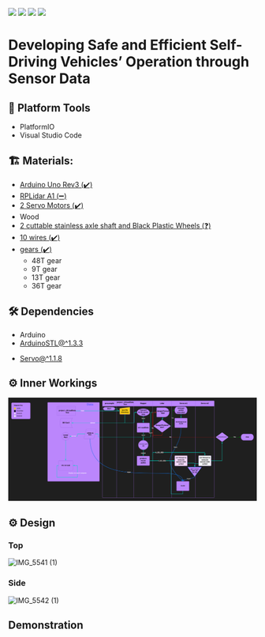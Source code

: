 <img width = "150px" src = "https://img.shields.io/github/repo-size/ISEF-7/project_v4?label=Project%20Size&logo=google%20drive"> <img width = "110px" src = "https://img.shields.io/github/languages/count/ISEF-7/project_v4?logo=C%2B%2B&logoColor=blue"> <img width = "110px" src = "https://img.shields.io/github/languages/top/ISEF-7/project_v4?label=C%2B%2B&logo=c%2B%2B&logoColor=blue">
<img width = "100px" src = "https://img.shields.io/github/issues/ISEF-7/project_v4">
# Developing Safe and Efficient Self-Driving Vehicles’ Operation through Sensor Data

## 🚉 Platform Tools
- PlatformIO 
- Visual Studio Code
## 🏗️ Materials:
- [Arduino Uno Rev3 (✔️)](https://www.amazon.com/Arduino-A000066-ARDUINO-UNO-R3/dp/B008GRTSV6/ref=sr_1_1_sspa?crid=18DWQZCT5ALLQ&keywords=arduino+uno&qid=1671903939&sprefix=arduino+uno%2Caps%2C101&sr=8-1-spons&psc=1&smid=AA57DDZKZUZDLspLa=ZW5jcnlwdGVkUXVhbGlmaWVyPUEzMFNYRUxOUVUwU0FMJmVuY3J5cHRlZElkPUEwNzMyNDUzREcxREZJMEw3OUNNJmVuY3J5cHRlZEFkSWQ9QTA5NDYzMzdOV0RGVklGUERMS1Emd2lkZ2V0TmFtZT1zcF9hdGYmYWN0aW9uPWNsaWNrUmVkaXJlY3QmZG9Ob3RMb2dDbGljaz10cnVl)
- [RPLidar A1 (➖)](https://www.amazon.com/youyeetoo-Scanning-Obstacle-Avoidance-Navigation/dp/B0923RYT8V/ref=sr_1_1?crid=2HJT0FBYUZPEE&keywords=rplidar+a1+arduino&qid=1672168854&sprefix=rplidar+a1+arduino%2Caps%2C96&sr=8-1)
- [2 Servo Motors (✔️)](https://www.amazon.com/Micro-Servos-Helicopter-Airplane-Controls/dp/B07MLR1498/ref=sr_1_2_sspa?crid=33Z8ENBSVKJXR&keywords=4%2Bpcs%2Bsg90%2B9g%2Bmicro%2Bservo&qid=1671903914&sprefix=4%2Bpcs%2Bsg90%2B9g%2Bmicro%2Bservoe%2Caps%2C101&sr=8-2-spons&smid=A2QTZX14X1D97I&spLa=ZW5jcnlwdGVkUXVhbGlmaWVyPUEzNFRCSklWSElST044JmVuY3J5cHRlZElkPUEwMTEzNzE0MklLQUtRWjYwRUlSUCZlbmNyeXB0ZWRBZElkPUEwMzAzNTAzMUdNV0YxTTJFN0NFRCZ3aWRnZXROYW1lPXNwX2F0ZiZhY3Rpb249Y2xpY2tSZWRpcmVjdCZkb05vdExvZ0NsaWNrPXRydWU&th=1)
- Wood
- [2 cuttable stainless axle shaft and Black Plastic Wheels (❓)](https://www.amazon.com/gp/product/B07Z1H53Z4/ref=ewc_pr_img_1?smid=A27JQP2WM1GK86&th=1)
- [10 wires (✔️)](https://www.amazon.com/gp/product/B089FZ79CS/ref=ppx_yo_dt_b_asin_title_o01_s00?ie=UTF8&psc=1)
- [gears (✔️)](https://www.amazon.com/Quimat-Plastic-Single-Double-Reduction/dp/B06XCG24HZ/ref=sr_1_1?crid=1NLZO1UB8V3J7&keywords=12%2C28+gears&qid=1672165208&s=industrial&sprefix=12%2C28+gears%2Cindustrial%2C128&sr=1-1)
  - 48T gear
  - 9T gear
  - 13T gear 
  - 36T gear

## 🛠️ Dependencies 

- Arduino 
- [ArduinoSTL@^1.3.3](//https://registry.platformio.org/libraries/mike-matera/ArduinoSTL)
<!-- - [ArduinoJson@^6.19.4](https://registry.platformio.org/libraries/bblanchon/ArduinoJson)
- [Thread@^0.0.0-alpha+sha.dac3874d28](https://registry.platformio.org/libraries/ivanseidel/Thread)
- [RPLidar](https://github.com/robopeak/rplidar_arduino) (Seemingly only available in GitHub and not in the PlatformIO Library Registry) -->
- [Servo@^1.1.8](https://registry.platformio.org/libraries/arduino-libraries/Servo)
<!-- - [SdFat@^2.2.0](https://registry.platformio.org/libraries/greiman/SdFat)
- [LinkedLists@^0.0.0-alpha+sha.dac3874d28](https://registry.platformio.org/libraries/ivanseidel/LinkedList) -->

## ⚙️ Inner Workings

![Inner Workings Logic Flow Chart](https://raw.githubusercontent.com/ISEF-7/project_v3/v3.1.1/images/fc.png?raw=true)

## ⚙️ Design
### Top
![IMG_5541 (1)](https://user-images.githubusercontent.com/85592265/211177221-557b06b1-6102-4437-8ef2-ba2589d172a5.png)
### Side
![IMG_5542 (1)](https://user-images.githubusercontent.com/85592265/211177223-9f6d3650-2592-460a-962b-a5ca10fe46c6.png)
## Demonstration
